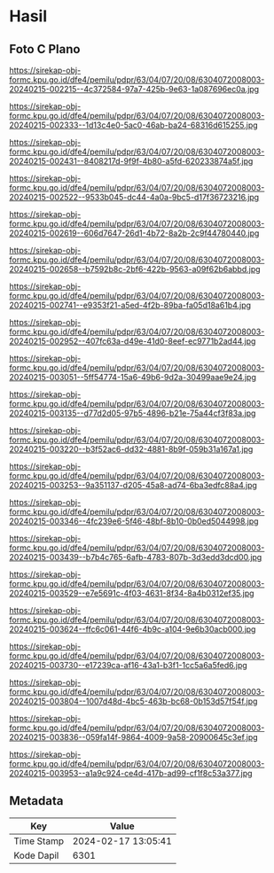 # Hasil

## Foto C Plano

https://sirekap-obj-formc.kpu.go.id/dfe4/pemilu/pdpr/63/04/07/20/08/6304072008003-20240215-002215--4c372584-97a7-425b-9e63-1a087696ec0a.jpg

https://sirekap-obj-formc.kpu.go.id/dfe4/pemilu/pdpr/63/04/07/20/08/6304072008003-20240215-002333--1d13c4e0-5ac0-46ab-ba24-68316d615255.jpg

https://sirekap-obj-formc.kpu.go.id/dfe4/pemilu/pdpr/63/04/07/20/08/6304072008003-20240215-002431--8408217d-9f9f-4b80-a5fd-620233874a5f.jpg

https://sirekap-obj-formc.kpu.go.id/dfe4/pemilu/pdpr/63/04/07/20/08/6304072008003-20240215-002522--9533b045-dc44-4a0a-9bc5-d17f36723216.jpg

https://sirekap-obj-formc.kpu.go.id/dfe4/pemilu/pdpr/63/04/07/20/08/6304072008003-20240215-002619--606d7647-26d1-4b72-8a2b-2c9f44780440.jpg

https://sirekap-obj-formc.kpu.go.id/dfe4/pemilu/pdpr/63/04/07/20/08/6304072008003-20240215-002658--b7592b8c-2bf6-422b-9563-a09f62b6abbd.jpg

https://sirekap-obj-formc.kpu.go.id/dfe4/pemilu/pdpr/63/04/07/20/08/6304072008003-20240215-002741--e9353f21-a5ed-4f2b-89ba-fa05d18a61b4.jpg

https://sirekap-obj-formc.kpu.go.id/dfe4/pemilu/pdpr/63/04/07/20/08/6304072008003-20240215-002952--407fc63a-d49e-41d0-8eef-ec9771b2ad44.jpg

https://sirekap-obj-formc.kpu.go.id/dfe4/pemilu/pdpr/63/04/07/20/08/6304072008003-20240215-003051--5ff54774-15a6-49b6-9d2a-30499aae9e24.jpg

https://sirekap-obj-formc.kpu.go.id/dfe4/pemilu/pdpr/63/04/07/20/08/6304072008003-20240215-003135--d77d2d05-97b5-4896-b21e-75a44cf3f83a.jpg

https://sirekap-obj-formc.kpu.go.id/dfe4/pemilu/pdpr/63/04/07/20/08/6304072008003-20240215-003220--b3f52ac6-dd32-4881-8b9f-059b31a167a1.jpg

https://sirekap-obj-formc.kpu.go.id/dfe4/pemilu/pdpr/63/04/07/20/08/6304072008003-20240215-003253--9a351137-d205-45a8-ad74-6ba3edfc88a4.jpg

https://sirekap-obj-formc.kpu.go.id/dfe4/pemilu/pdpr/63/04/07/20/08/6304072008003-20240215-003346--4fc239e6-5f46-48bf-8b10-0b0ed5044998.jpg

https://sirekap-obj-formc.kpu.go.id/dfe4/pemilu/pdpr/63/04/07/20/08/6304072008003-20240215-003439--b7b4c765-6afb-4783-807b-3d3edd3dcd00.jpg

https://sirekap-obj-formc.kpu.go.id/dfe4/pemilu/pdpr/63/04/07/20/08/6304072008003-20240215-003529--e7e5691c-4f03-4631-8f34-8a4b0312ef35.jpg

https://sirekap-obj-formc.kpu.go.id/dfe4/pemilu/pdpr/63/04/07/20/08/6304072008003-20240215-003624--ffc6c061-44f6-4b9c-a104-9e6b30acb000.jpg

https://sirekap-obj-formc.kpu.go.id/dfe4/pemilu/pdpr/63/04/07/20/08/6304072008003-20240215-003730--e17239ca-af16-43a1-b3f1-1cc5a6a5fed6.jpg

https://sirekap-obj-formc.kpu.go.id/dfe4/pemilu/pdpr/63/04/07/20/08/6304072008003-20240215-003804--1007d48d-4bc5-463b-bc68-0b153d57f54f.jpg

https://sirekap-obj-formc.kpu.go.id/dfe4/pemilu/pdpr/63/04/07/20/08/6304072008003-20240215-003836--059fa14f-9864-4009-9a58-20900645c3ef.jpg

https://sirekap-obj-formc.kpu.go.id/dfe4/pemilu/pdpr/63/04/07/20/08/6304072008003-20240215-003953--a1a9c924-ce4d-417b-ad99-cf1f8c53a377.jpg


## Metadata

| Key        | Value               |
| ---------- | ------------------- |
| Time Stamp | 2024-02-17 13:05:41 |
| Kode Dapil | 6301                |



